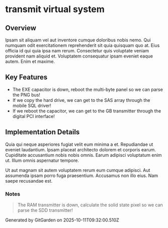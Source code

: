 # transmit virtual system

## Overview
Ipsam sit aliquam vel aut inventore cumque doloribus nobis nemo. Qui numquam odit exercitationem reprehenderit sit quia quisquam quo at. Eius officia id qui quia ipsa nam rerum. Consectetur quis voluptate veniam provident nam aliquid et. Voluptatem consequatur ipsam eveniet eaque autem. Enim et maxime.

## Key Features
- The EXE capacitor is down, reboot the multi-byte panel so we can parse the PNG bus!
- If we copy the hard drive, we can get to the SAS array through the mobile SQL driver!
- If we reboot the capacitor, we can get to the GB transmitter through the digital PCI interface!

## Implementation Details
Quia qui neque asperiores fugiat velit eum minima a et. Repudiandae ut eveniet laudantium. Ipsam placeat architecto dolorem et corporis earum. Cupiditate accusantium nobis nobis omnis. Earum adipisci voluptatum enim ut. Illum omnis aspernatur tempore.
 Ut aut magnam sit autem voluptatem rerum eum cumque adipisci. Aut assumenda ipsam porro fuga praesentium. Accusamus non illo eius. Nam saepe recusandae est.

### Notes
> The RAM transmitter is down, calculate the solid state pixel so we can parse the SDD transmitter!

Generated by GitGarden on 2025-10-11T09:32:00.510Z